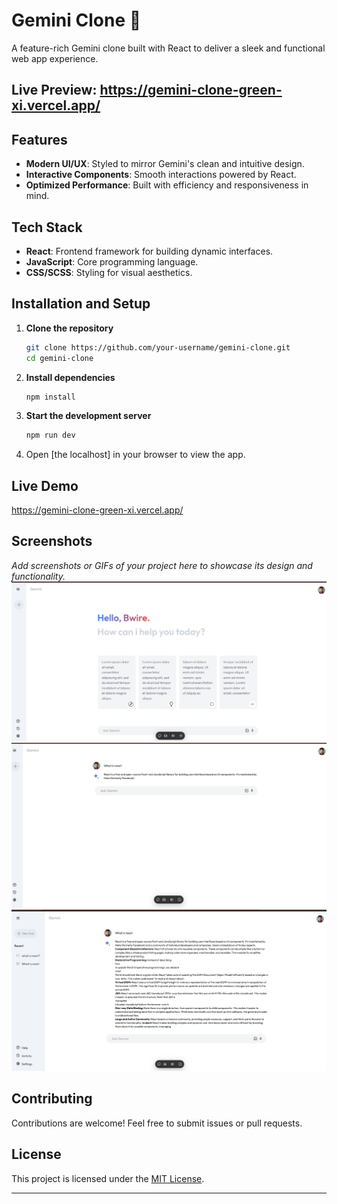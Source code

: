 # Gemini Clone 🌟

A feature-rich Gemini clone built with React to deliver a sleek and functional web app experience.

## Live Preview: https://gemini-clone-green-xi.vercel.app/

## Features

- **Modern UI/UX**: Styled to mirror Gemini's clean and intuitive design.
- **Interactive Components**: Smooth interactions powered by React.
- **Optimized Performance**: Built with efficiency and responsiveness in mind.

## Tech Stack

- **React**: Frontend framework for building dynamic interfaces.
- **JavaScript**: Core programming language.
- **CSS/SCSS**: Styling for visual aesthetics.

## Installation and Setup

1. **Clone the repository**

   ```bash
   git clone https://github.com/your-username/gemini-clone.git
   cd gemini-clone
   ```

2. **Install dependencies**

   ```bash
   npm install
   ```

3. **Start the development server**

   ```bash
   npm run dev
   ```

4. Open [the localhost] in your browser to view the app.

## Live Demo

https://gemini-clone-green-xi.vercel.app/

## Screenshots

_Add screenshots or GIFs of your project here to showcase its design and functionality._
![alt text](image.png)
![alt text](image-1.png)
![alt text](image-2.png)

## Contributing

Contributions are welcome! Feel free to submit issues or pull requests.

## License

This project is licensed under the [MIT License](LICENSE).

---
